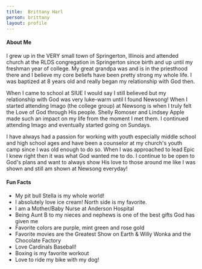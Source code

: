 ```yaml
---
title:  Brittany Harl
person: brittany
layout: profile
---
```


#### About Me

 I grew up in the VERY small town of Springerton, Illinois and attended church at the RLDS congregation in Springerton since birth and up until my freshman year of college. My great grandpa was and is in the priesthood there and I believe my core beliefs have been pretty strong my whole life. I was baptized at 8 years old and really began my relationship with God then.

 When I came to school at SIUE I would say I still believed but my relationship with God was very luke-warm until I found Newsong! When I started attending Imago (the college group) at Newsong is when I truly felt the Love of God through His people. Shelly Romoser and Lindsey Apple made such an impact on my life from the moment I met them. I continued attending Imago and eventually started going on Sundays.

 I have always had a passion for working with youth especially middle school and high school ages and have been a counselor at my church's youth camp since I was old enough to do so. When I was approached to lead Epic I knew right then it was what God wanted me to do. I continue to be open to God's plans and want to always show His love to those around me like I was shown and still am shown at Newsong everyday!

#### Fun Facts

- My pit bull Stella is my whole world!
- I absolutely love ice cream! North side is my favorite.
- I am a Mother/Baby Nurse at Anderson Hospital
- Being Aunt B to my nieces and nephews is one of the best gifts God has given me
- Favorite colors are purple, mint green and rose gold
- Favorite movies are the Greatest Show on Earth & Willy Wonka and the Chocolate Factory
- Love Cardinals Baseball!
- Boxing is my favorite workout
- Love to ride my bike with my dog!

